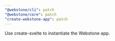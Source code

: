 ```yaml
---
"@webstone/cli": patch
"@webstone/core": patch
"create-webstone-app": patch
---
```


Use create-svelte to instantiate the Webstone app.
